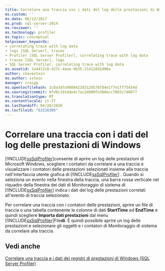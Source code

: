 ```yaml
---
title: Correlare una traccia con i dati del log delle prestazioni di Windows | Microsoft Docs
ms.custom: ''
ms.date: 06/13/2017
ms.prod: sql-server-2014
ms.reviewer: ''
ms.technology: profiler
ms.topic: conceptual
helpviewer_keywords:
- correlating trace with log data
- logs [SQL Server], traces
- Profiler [SQL Server Profiler], correlating trace with log data
- traces [SQL Server], logs
- SQL Server Profiler, correlating trace with log data
ms.assetid: 1e4412c8-d27c-4aae-9b35-214128d1d00a
author: stevestein
ms.author: sstein
manager: craigg
ms.openlocfilehash: 3c8a3d7a9888423d312d578784e1f7e1ff75434d
ms.sourcegitcommit: 6fd8c1914de4c7ac24900fe388ecc7883c740077
ms.translationtype: MT
ms.contentlocale: it-IT
ms.lasthandoff: 04/26/2020
ms.locfileid: "63316305"
---
```

# <a name="correlate-a-trace-with-windows-performance-log-data"></a>Correlare una traccia con i dati del log delle prestazioni di Windows
  [!INCLUDE[ssSqlProfiler](../../includes/sssqlprofiler-md.md)]consente di aprire un log delle prestazioni di Microsoft Windows, scegliere i contatori da correlare a una traccia e visualizzare i contatori delle prestazioni selezionati insieme alla traccia nell'interfaccia utente grafica di [!INCLUDE[ssSqlProfiler](../../includes/sssqlprofiler-md.md)] . Quando si seleziona un evento nella finestra della traccia, una barra rossa verticale nel riquadro della finestra dei dati di Monitoraggio di sistema di [!INCLUDE[ssSqlProfiler](../../includes/sssqlprofiler-md.md)] indica i dati del log delle prestazioni correlati all'evento di traccia selezionato.  
  
 Per correlare una traccia con i contatori delle prestazioni, aprire un file di traccia o una tabella contenente le colonne di dati **StartTime** ed **EndTime** e quindi scegliere **Importa dati prestazioni** dal menu [!INCLUDE[ssSqlProfiler](../../includes/sssqlprofiler-md.md)]File**di**. È quindi possibile aprire un log delle prestazioni e selezionare gli oggetti e i contatori di Monitoraggio di sistema da correlare alla traccia.  
  
## <a name="see-also"></a>Vedi anche  
 [Correlare una traccia e i dati dei registri di prestazioni di Windows &#40;SQL Server Profiler&#41;](correlate-a-trace-with-windows-performance-log-data.md)  
  
  
